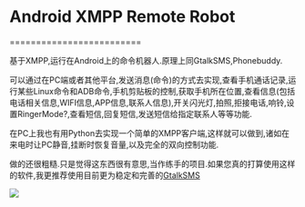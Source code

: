 # Android XMPP Remote Robot
=========================

基于XMPP,运行在Android上的命令机器人.原理上同GtalkSMS,Phonebuddy.

可以通过在PC端或者其他平台,发送消息(命令)的方式去实现,查看手机通话记录,运行某些Linux命令和ADB命令,手机剪贴板的控制,获取手机所在位置,查看信息(包括电话相关信息,WIFI信息,APP信息,联系人信息),开关闪光灯,拍照,拒接电话,响铃,设置RingerMode?,查看短信,回复短信,发送短信给指定联系人等等功能.

在PC上我也有用Python去实现一个简单的XMPP客户端,这样就可以做到,诸如在来电时让PC静音,挂断时恢复音量,以及完全的双向控制功能.

做的还很粗糙.只是觉得这东西很有意思,当作练手的项目.如果您真的打算使用这样的软件,我更推荐使用目前更为稳定和完善的[GtalkSMS](https://github.com/vovs/gtalksms)

<img src="http://ww1.sinaimg.cn/large/a74e55b4jw1e0ij5g7pucj.jpg">
